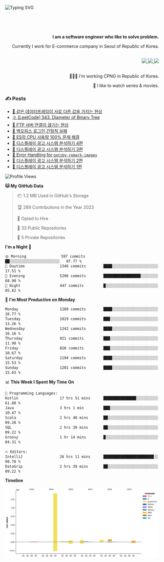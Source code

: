 ![Typing SVG](https://readme-typing-svg.herokuapp.com/?lines=Hello,+I'm+Changkwon+😎&height=150&width=1024&size=40&color=458588&background=282828&center=true&vCenter=true&multiline=false&duration=2000&pause=0)

<div align=right>
  <br/>
  <br/>  
  <br/>
  
  **I am a software engineer who like to solve problem.**<br/>
  
  Currently I work for E-commerce company in Seoul of Republic of Korea.<br/>
  <br/>

  <a href="https://www.linkedin.com/in/spearkkk/" target="_blank">
    <img src="https://img.shields.io/badge/LinkedIn-305D61.svg?&style=for-the-badge&logo=linkedin&logoColor=ffffff&labelColor=305D61&logoWidth=20"/>
  </a>
  <a href="http://spearkkk.dev/en/resume/" target="_blank">
    <img src="https://img.shields.io/badge/resume-305D61.svg?&style=for-the-badge&logo=ReadtheDocs&logoColor=ffffff&labelColor=305D61&logoWidth=20"/>
  </a>
  <a href="https://spearkkk.dev/" target="_blank">
    <img src="https://img.shields.io/badge/blog-305D61.svg?&style=for-the-badge&logo=ReadtheDocs&logoColor=ffffff&labelColor=305D61&logoWidth=20"/>
  </a>
  
  <br/>
  <br/>
  
  👨🏼‍💻 I'm working CPNG in Republic of Korea.
  <br/>
  
  🍿 I like to watch series & movies.
  <br/>

</div>
  
<div align=left>
  
  <div>
    
  ### ✍️ Posts
    
  </div>
  
  <!-- BLOGPOSTS:START -->
- [🍞 같은 데이터프레임이 서로 다른 값을 가지는 현상](https://spearkkk.dev/two-dataframe-have-another-value)
- [🫑 [LeetCode] 543. Diameter of Binary Tree](https://spearkkk.dev/leetcode-543-diameter-of-binary-tree)
- [🍂 FTP 서버 연결이 끊기는 현상](https://spearkkk.dev/ftp-server-connection-failure)
- [🍆 백오피스 로그인 간헐적 실패](https://spearkkk.dev/back-office-login-failure)
- [🧄 ES의 CPU 사용량 100% 문제 해결](https://spearkkk.dev/es-cpu-100-trouble-shooting)
- [🍈 디스플레이 광고 시스템 분석하기 4편](https://spearkkk.dev/display-advertising-system-analysis-4)
- [🍊 디스플레이 광고 시스템 분석하기 3편](https://spearkkk.dev/display-advertising-system-analysis-3)
- [🍉 Error Handling for `gatsby-remark-images`](https://spearkkk.dev/error-handling-for-gatsby-remark-images)
- [🍈 디스플레이 광고 시스템 분석하기 2편](https://spearkkk.dev/display-advertising-system-analysis-2)
- [🍇 디스플레이 광고 시스템 분석하기 1편](https://spearkkk.dev/display-advertising-system-analysis-1)
<!-- BLOGPOSTS:END -->

  
<!--START_SECTION:waka-->
![Profile Views](http://img.shields.io/badge/Profile%20Views-0-blue)

**🐱 My GitHub Data** 

> 📦 1.2 MB Used in GitHub's Storage 
 > 
> 🏆 289 Contributions in the Year 2023
 > 
> 💼 Opted to Hire
 > 
> 📜 33 Public Repositories 
 > 
> 🔑 5 Private Repositories 
 > 
**I'm a Night 🦉** 

```text
🌞 Morning                597 commits         ██░░░░░░░░░░░░░░░░░░░░░░░   07.77 % 
🌆 Daytime                1346 commits        ████░░░░░░░░░░░░░░░░░░░░░   17.51 % 
🌃 Evening                5296 commits        █████████████████░░░░░░░░   68.90 % 
🌙 Night                  447 commits         █░░░░░░░░░░░░░░░░░░░░░░░░   05.82 % 
```
📅 **I'm Most Productive on Monday** 

```text
Monday                   1289 commits        ████░░░░░░░░░░░░░░░░░░░░░   16.77 % 
Tuesday                  1019 commits        ███░░░░░░░░░░░░░░░░░░░░░░   13.26 % 
Wednesday                1242 commits        ████░░░░░░░░░░░░░░░░░░░░░   16.16 % 
Thursday                 921 commits         ███░░░░░░░░░░░░░░░░░░░░░░   11.98 % 
Friday                   820 commits         ███░░░░░░░░░░░░░░░░░░░░░░   10.67 % 
Saturday                 1194 commits        ████░░░░░░░░░░░░░░░░░░░░░   15.53 % 
Sunday                   1201 commits        ████░░░░░░░░░░░░░░░░░░░░░   15.63 % 
```


📊 **This Week I Spent My Time On** 

```text
💬 Programming Languages: 
Kotlin                   17 hrs 51 mins      ███████████████░░░░░░░░░░   61.88 % 
Java                     3 hrs 1 min         ███░░░░░░░░░░░░░░░░░░░░░░   10.47 % 
Scala                    2 hrs 40 mins       ██░░░░░░░░░░░░░░░░░░░░░░░   09.28 % 
SQL                      2 hrs 39 mins       ██░░░░░░░░░░░░░░░░░░░░░░░   09.22 % 
Groovy                   1 hr 14 mins        █░░░░░░░░░░░░░░░░░░░░░░░░   04.31 % 

🔥 Editors: 
IntelliJ                 26 hrs 11 mins      ███████████████████████░░   90.78 % 
DataGrip                 2 hrs 39 mins       ██░░░░░░░░░░░░░░░░░░░░░░░   09.22 % 
```

**Timeline**

![Lines of Code chart](https://raw.githubusercontent.com/spearkkk/spearkkk/main/assets/bar_graph.png)


<!--END_SECTION:waka-->
</div>

